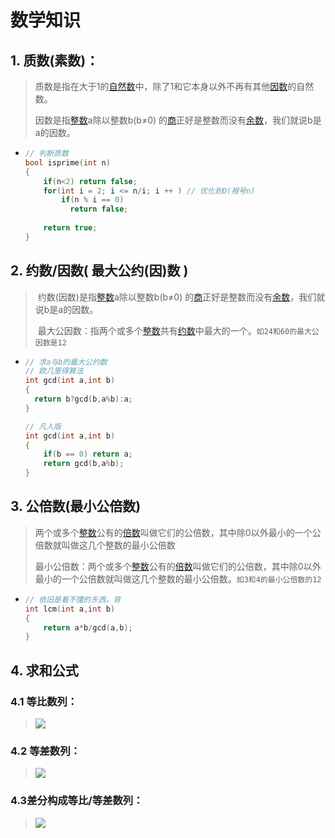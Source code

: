# 数学知识

## 1. 质数(素数)：

> 质数是指在大于1的[自然数](https://baike.baidu.com/item/自然数/385394)中，除了1和它本身以外不再有其他[因数](https://baike.baidu.com/item/因数/9539111)的自然数。
>
> 因数是指[整数](https://baike.baidu.com/item/整数/1293937)a除以整数b(b≠0) 的[商](https://baike.baidu.com/item/商/3820976)正好是整数而没有[余数](https://baike.baidu.com/item/余数/6180737)，我们就说b是a的因数。

- ```cpp
  // 判断质数
  bool isprime(int n)
  {
      if(n<2) return false;
      for(int i = 2; i <= n/i; i ++ ) // 优化到O(根号n)
          if(n % i == 0)
          	return false;
      
      return true;
  }
  ```


## 2. 约数/因数( 最大公约(因)数 )

> ​	约数(因数)是指[整数](https://baike.baidu.com/item/整数/1293937)a除以整数b(b≠0) 的[商](https://baike.baidu.com/item/商/3820976)正好是整数而没有[余数](https://baike.baidu.com/item/余数/6180737)，我们就说b是a的因数。
>
> ​	最大公因数：指两个或多个[整数](https://baike.baidu.com/item/整数/1293937)共有[约数](https://baike.baidu.com/item/约数/8417882)中最大的一个。`如24和60的最大公因数是12`

- ```cpp
  // 求a与b的最大公约数
  // 欧几里得算法
  int gcd(int a,int b)
  {
  	return b?gcd(b,a%b):a;
  }
  
  // 凡人版
  int gcd(int a,int b)
  {
      if(b == 0) return a;
      return gcd(b,a%b);
  }
  ```

  



## 3. 公倍数(最小公倍数)

> 两个或多个[整数](https://baike.baidu.com/item/整数/1293937)公有的[倍数](https://baike.baidu.com/item/倍数/7827981)叫做它们的公倍数，其中除0以外最小的一个公倍数就叫做这几个整数的最小公倍数
>
> 最小公倍数：两个或多个[整数](https://baike.baidu.com/item/整数/1293937)公有的[倍数](https://baike.baidu.com/item/倍数/7827981)叫做它们的公倍数，其中除0以外最小的一个公倍数就叫做这几个整数的最小公倍数。`如3和4的最小公倍数的12`

- ```cpp
  // 依旧是看不懂的东西，背
  int lcm(int a,int b)
  {
      return a*b/gcd(a,b);
  }
  ```



## 4. 求和公式

### 4.1 等比数列：

> ![](https://gitee.com/constsheng/imgcurl/raw/master/img/20210416092813.png)

### 4.2 等差数列：

> ![](C:/Users/HP/AppData/Roaming/Typora/typora-user-images/image-20210416092934725.png)

### 4.3差分构成等比/等差数列：

> ![](https://gitee.com/constsheng/imgcurl/raw/master/img/20210416095033.jpg)

